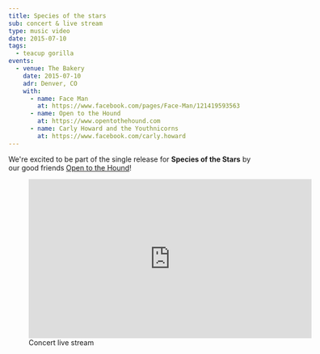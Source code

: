 ```yaml
---
title: Species of the stars
sub: concert & live stream
type: music video
date: 2015-07-10
tags:
  - teacup gorilla
events:
  - venue: The Bakery
    date: 2015-07-10
    adr: Denver, CO
    with:
      - name: Face Man
        at: https://www.facebook.com/pages/Face-Man/121419593563
      - name: Open to the Hound
        at: https://www.opentothehound.com
      - name: Carly Howard and the Youthnicorns
        at: https://www.facebook.com/carly.howard
---
```


We're excited to be part of the single release for
**Species of the Stars** by our good friends
[Open to the Hound][otth]!

[otth]: https://www.opentothehound.com

<!-- intro -->

<figure>
  <iframe
    webc:is="ratio-frame"
    src="https://www.youtube.com/embed/iD1AUleBlLg"
    width="560"
    height="315"
    frameborder="0"></iframe>
  <figcaption>Concert live stream</figcaption>
</figure>
